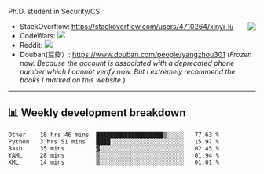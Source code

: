Ph.D. student in Security/CS.

<img align="right" src="https://github-readme-stats.vercel.app/api?username=li-xin-yi&count_private=true&show_icons=true&hide_title=true&theme=tokyonight" />

- StackOverflow: https://stackoverflow.com/users/4710264/xinyi-li/
- CodeWars: [![](https://www.codewars.com/users/xy-li/badges/micro)](https://www.codewars.com/users/xy-li/)
- Reddit: [![](https://img.shields.io/reddit/user-karma/combined/xy-li?style=social)](https://www.reddit.com/user/xy-li/)
- Douban(豆瓣）: https://www.douban.com/people/yangzhou301  (*Frozen now. Because the account is associated with a deprecated phone number which I cannot verify now. But I extremely recommend the books I marked on this website.*)

---

## 📊 Weekly development breakdown

<!--START_SECTION:waka-->
```text
Other    18 hrs 46 mins  ███████████████████▒░░░░░   77.63 % 
Python   3 hrs 51 mins   ████░░░░░░░░░░░░░░░░░░░░░   15.97 % 
Bash     35 mins         ▓░░░░░░░░░░░░░░░░░░░░░░░░   02.45 % 
YAML     28 mins         ▒░░░░░░░░░░░░░░░░░░░░░░░░   01.94 % 
XML      14 mins         ▒░░░░░░░░░░░░░░░░░░░░░░░░   01.01 % 
```
<!--END_SECTION:waka-->
